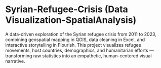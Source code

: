 # Syrian-Refugee-Crisis (Data Visualization-SpatialAnalysis)
A data-driven exploration of the Syrian refugee crisis from 2011 to 2023, combining geospatial mapping in QGIS, data cleaning in Excel, 
and interactive storytelling in Flourish. This project visualizes refugee movements, host countries, demographics, and humanitarian efforts 
— transforming raw statistics into an empathetic, human-centered visual narrative.
